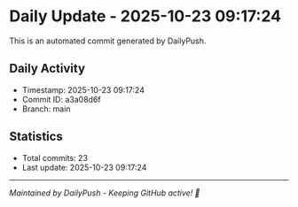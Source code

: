 # Daily Update - 2025-10-23 09:17:24

This is an automated commit generated by DailyPush.

## Daily Activity
- Timestamp: 2025-10-23 09:17:24
- Commit ID: a3a08d6f
- Branch: main

## Statistics
- Total commits: 23
- Last update: 2025-10-23 09:17:24

---
*Maintained by DailyPush - Keeping GitHub active! 🚀*
